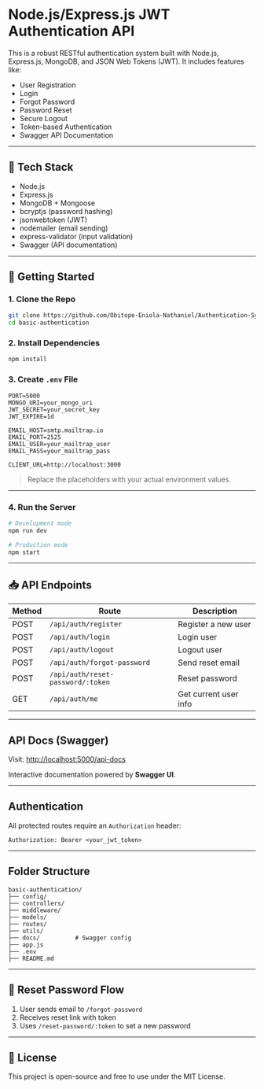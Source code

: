 # Node.js/Express.js JWT Authentication API

This is a robust RESTful authentication system built with Node.js, Express.js, MongoDB, and JSON Web Tokens (JWT). It includes features like:

* User Registration
* Login
* Forgot Password
* Password Reset
* Secure Logout
* Token-based Authentication
* Swagger API Documentation

---

## 📆 Tech Stack

* Node.js
* Express.js
* MongoDB + Mongoose
* bcryptjs (password hashing)
* jsonwebtoken (JWT)
* nodemailer (email sending)
* express-validator (input validation)
* Swagger (API documentation)

---

## 🚀 Getting Started

### 1. Clone the Repo

```bash
git clone https://github.com/Obitope-Eniola-Nathaniel/Authentication-System.git
cd basic-authentication
```

### 2. Install Dependencies

```bash
npm install
```

### 3. Create `.env` File

```env
PORT=5000
MONGO_URI=your_mongo_uri
JWT_SECRET=your_secret_key
JWT_EXPIRE=1d

EMAIL_HOST=smtp.mailtrap.io
EMAIL_PORT=2525
EMAIL_USER=your_mailtrap_user
EMAIL_PASS=your_mailtrap_pass

CLIENT_URL=http://localhost:3000
```

> Replace the placeholders with your actual environment values.

---

### 4. Run the Server

```bash
# Development mode
npm run dev

# Production mode
npm start
```

---

## 📥 API Endpoints

| Method | Route                             | Description           |
| ------ | --------------------------------- | --------------------- |
| POST   | `/api/auth/register`              | Register a new user   |
| POST   | `/api/auth/login`                 | Login user            |
| POST   | `/api/auth/logout`                | Logout user           |
| POST   | `/api/auth/forgot-password`       | Send reset email      |
| POST   | `/api/auth/reset-password/:token` | Reset password        |
| GET    | `/api/auth/me`                   | Get current user info |
---

## API Docs (Swagger)

Visit: [http://localhost:5000/api-docs](http://localhost:5000/api-docs)

Interactive documentation powered by **Swagger UI**.

---

## Authentication

All protected routes require an `Authorization` header:

```http
Authorization: Bearer <your_jwt_token>
```

---

## Folder Structure

```
basic-authentication/
├── config/
├── controllers/
├── middleware/
├── models/
├── routes/
├── utils/
├── docs/          # Swagger config
├── app.js
├── .env
├── README.md
```

---

## 📧 Reset Password Flow

1. User sends email to `/forgot-password`
2. Receives reset link with token
3. Uses `/reset-password/:token` to set a new password

---

## 📃 License

This project is open-source and free to use under the MIT License.
